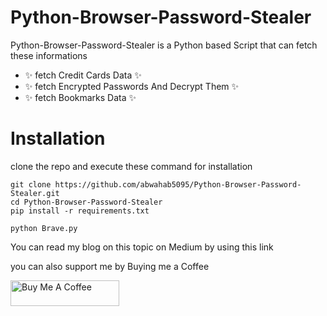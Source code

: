 # Python-Browser-Password-Stealer


Python-Browser-Password-Stealer is a Python based Script that can fetch these informations

- ✨ fetch Credit Cards Data ✨
- ✨ fetch  Encrypted Passwords And Decrypt Them ✨
- ✨ fetch Bookmarks Data ✨

# Installation 


clone the repo and execute these command for installation

```
git clone https://github.com/abwahab5095/Python-Browser-Password-Stealer.git
cd Python-Browser-Password-Stealer
pip install -r requirements.txt

python Brave.py

```

You can read my blog on this topic on Medium by using this link  



you can also support me by Buying me a Coffee


<a href="https://www.buymeacoffee.com/abwahab5095" target="_blank"><img src="https://cdn.buymeacoffee.com/buttons/default-yellow.png" alt="Buy Me A Coffee" height="41" width="174"></a>
